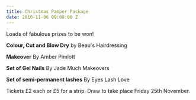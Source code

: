 ```yaml
---
title: Christmas Pamper Package
date: 2016-11-06 09:08:00 Z
---
```


Loads of fabulous prizes to be won!

**Colour, Cut and Blow Dry**
by Beau's Hairdressing

**Makeover**
By Amber Pimlott

**Set of Gel Nails**
By Jade Much Makeovers

**Set of semi-permanent lashes**
By Eyes Lash Love

Tickets £2 each or £5 for a strip.
Draw to take place Friday 25th November.